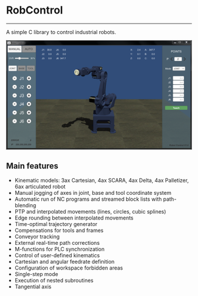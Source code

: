 # RobControl #
---
A simple C library to control industrial robots.

![RobotControl V1.2](/robot.png)

## Main features ##
- Kinematic models: 3ax Cartesian, 4ax SCARA, 4ax Delta, 4ax Palletizer, 6ax articulated robot
- Manual jogging of axes in joint, base and tool coordinate system
- Automatic run of NC programs and streamed block lists with path-blending
- PTP and interpolated movements (lines, circles, cubic splines)
- Edge rounding between interpolated movements
- Time-optimal trajectory generator
- Compensations for tools and frames
- Conveyor tracking
- External real-time path corrections
- M-functions for PLC synchronization
- Control of user-defined kinematics
- Cartesian and angular feedrate definition
- Configuration of workspace forbidden areas
- Single-step mode
- Execution of nested subroutines
- Tangential axis
